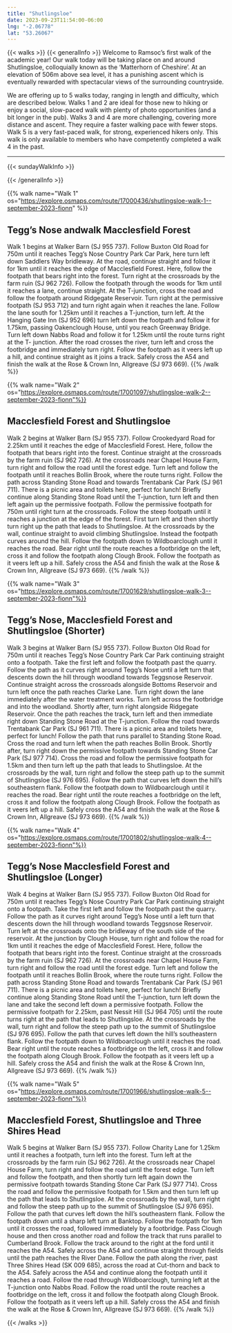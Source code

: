 ```yaml
---
title: "Shutlingsloe"
date: 2023-09-23T11:54:00-06:00
lng: "-2.06778"
lat: "53.26067"
---
```



{{< walks >}}
{{< generalInfo >}}
Welcome to Ramsoc’s first walk of the academic year! Our walk today will be taking place on
and around Shutlingsloe, colloquially known as the ‘Matterhorn of Cheshire’. At an elevation
of 506m above sea level, it has a punishing ascent which is eventually rewarded with
spectacular views of the surrounding countryside.

We are offering up to 5 walks today, ranging in length and difficulty, which are described below.
Walks 1 and 2 are ideal for those new to hiking or enjoy a social, slow-paced walk with plenty of photo
opportunities (and a bit longer in the pub).
Walks 3 and 4 are more challenging, covering more distance and ascent. They require a faster walking pace
with fewer stops.
Walk 5 is a very fast-paced walk, for strong, experienced hikers only. This walk is only available to
members who have competently completed a walk 4 in the past.
<hr>
{{< sundayWalkInfo >}}

{{< /generalInfo >}}

{{% walk name="Walk 1" os="https://explore.osmaps.com/route/17000436/shutlingsloe-walk-1--september-2023-fionn" %}}
## Tegg’s Nose andwalk Macclesfield Forest

Walk 1 begins at Walker Barn (SJ 955 737). Follow Buxton Old
Road for 750m until it reaches Tegg’s Nose Country Park Car Park,
here turn left down Saddlers Way bridleway. At the road, continue
straight and follow it for 1km until it reaches the edge of
Macclesfield Forest. Here, follow the footpath that bears right into
the forest. Turn right at the crossroads by the farm ruin (SJ 962
726). Follow the footpath through the woods for 1km until it
reaches a lane, continue straight. At the T-junction, cross the road
and follow the footpath around Ridgegate Reservoir. Turn right at
the permissive footpath (SJ 953 712) and turn right again when it
reaches the lane. Follow the lane south for 1.25km until it reaches a
T-junction, turn left. At the Hanging Gate Inn (SJ 952 696) turn left
down the footpath and follow it for 1.75km, passing Oakenclough
House, until you reach Greenway Bridge. Turn left down Nabbs
Road and follow it for 1.25km until the route turns right at the T-
junction. After the road crosses the river, turn left and cross the
footbridge and immediately turn right. Follow the footpath as it
veers left up a hill, and continue straight as it joins a track. Safely
cross the A54 and finish the walk at the Rose & Crown Inn,
Allgreave (SJ 973 669).
{{% /walk %}}

{{% walk name="Walk 2" os="https://explore.osmaps.com/route/17001097/shutlingsloe-walk-2--september-2023-fionn"%}}
## Macclesfield Forest and Shutlingsloe

Walk 2 begins at Walker Barn (SJ 955 737). Follow Crookedyard
Road for 2.25km until it reaches the edge of Macclesfield Forest.
Here, follow the footpath that bears right into the forest. Continue
straight at the crossroads by the farm ruin (SJ 962 726). At the
crossroads near Chapel House Farm, turn right and follow the road
until the forest edge. Turn left and follow the footpath until it
reaches Bollin Brook, where the route turns right. Follow the path
across Standing Stone Road and towards Trentabank Car Park (SJ
961 711). There is a picnic area and toilets here, perfect for lunch!
Briefly continue along Standing Stone Road until the T-junction, turn
left and then left again up the permissive footpath. Follow the
permissive footpath for 750m until right turn at the crossroads.
Follow the steep footpath until it reaches a junction at the edge of
the forest. First turn left and then shortly turn right up the path that
leads to Shutlingsloe. At the crossroads by the wall, continue
straight to avoid climbing Shutlingsloe. Instead the footpath curves
around the hill. Follow the footpath down to Wildboarclough until it
reaches the road. Bear right until the route reaches a footbridge on
the left, cross it and follow the footpath along Clough Brook. Follow
the footpath as it veers left up a hill. Safely cross the A54 and finish
the walk at the Rose & Crown Inn, Allgreave (SJ 973 669).
{{% /walk %}}

{{% walk name="Walk 3" os="https://explore.osmaps.com/route/17001629/shutlingsloe-walk-3--september-2023-fionn"%}}
## Tegg’s Nose, Macclesfield Forest and Shutlingsloe (Shorter)

Walk 3 begins at Walker Barn (SJ 955 737). Follow Buxton Old
Road for 750m until it reaches Tegg’s Nose Country Park Car Park
continuing straight onto a footpath. Take the first left and follow the
footpath past the quarry. Follow the path as it curves right around
Tegg’s Nose until a left turn that descents down the hill through
woodland towards Teggsnose Reservoir. Continue straight across
the crossroads alongside Bottoms Reservoir and turn left once the
path reaches Clarke Lane. Turn right down the lane immediately
after the water treatment works. Turn left across the footbridge
and into the woodland. Shortly after, turn right alongside Ridgegate
Reservoir. Once the path reaches the track, turn left and then
immediate right down Standing Stone Road at the T-junction.
Follow the road towards Trentabank Car Park (SJ 961 711). There
is a picnic area and toilets here, perfect for lunch! Follow the path
that runs parallel to Standing Stone Road. Cross the road and turn
left when the path reaches Bollin Brook. Shortly after, turn right
down the permissive footpath towards Standing Stone Car Park (SJ
977 714). Cross the road and follow the permissive footpath for
1.5km and then turn left up the path that leads to Shutlingsloe. At
the crossroads by the wall, turn right and follow the steep path up
to the summit of Shutlingsloe (SJ 976 695). Follow the path that
curves left down the hill’s southeastern flank. Follow the footpath
down to Wildboarclough until it reaches the road. Bear right until
the route reaches a footbridge on the left, cross it and follow the
footpath along Clough Brook. Follow the footpath as it veers left up
a hill. Safely cross the A54 and finish the walk at the Rose & Crown
Inn, Allgreave (SJ 973 669).
{{% /walk %}}

{{% walk name="Walk 4" os="https://explore.osmaps.com/route/17001802/shutlingsloe-walk-4--september-2023-fionn"%}}
## Tegg’s Nose Macclesfield Forest and Shutlingsloe (Longer)

Walk 4 begins at Walker Barn (SJ 955 737). Follow Buxton Old
Road for 750m until it reaches Tegg’s Nose Country Park Car Park
continuing straight onto a footpath. Take the first left and follow the
footpath past the quarry. Follow the path as it curves right around
Tegg’s Nose until a left turn that descents down the hill through
woodland towards Teggsnose Reservoir. Turn left at the crossroads
onto the bridleway of the south side of the reservoir. At the
junction by Clough House, turn right and follow the road for 1km
until it reaches the edge of Macclesfield Forest. Here, follow the
footpath that bears right into the forest. Continue straight at the
crossroads by the farm ruin (SJ 962 726). At the crossroads near
Chapel House Farm, turn right and follow the road until the forest
edge. Turn left and follow the footpath until it reaches Bollin Brook,
where the route turns right. Follow the path across Standing Stone
Road and towards Trentabank Car Park (SJ 961 711). There is a
picnic area and toilets here, perfect for lunch! Briefly continue along
Standing Stone Road until the T-junction, turn left down the lane
and take the second left down a permissive footpath. Follow the
permissive footpath for 2.25km, past Nessit Hill (SJ 964 705) until
the route turns right at the path that leads to Shutlingsloe. At the
crossroads by the wall, turn right and follow the steep path up to
the summit of Shutlingsloe (SJ 976 695). Follow the path that curves
left down the hill’s southeastern flank. Follow the footpath down to
Wildboarclough until it reaches the road. Bear right until the route
reaches a footbridge on the left, cross it and follow the footpath
along Clough Brook. Follow the footpath as it veers left up a hill.
Safely cross the A54 and finish the walk at the Rose & Crown Inn,
Allgreave (SJ 973 669).
{{% /walk %}}

{{% walk name="Walk 5" os="https://explore.osmaps.com/route/17001966/shutlingsloe-walk-5--september-2023-fionn"%}}
## Macclesfield Forest, Shutlingsloe and Three Shires Head

Walk 5 begins at Walker Barn (SJ 955 737). Follow Charity Lane for
1.25km until it reaches a footpath, turn left into the forest. Turn left
at the crossroads by the farm ruin (SJ 962 726). At the crossroads
near Chapel House Farm, turn right and follow the road until the
forest edge. Turn left and follow the footpath, and then shortly turn
left again down the permissive footpath towards Standing Stone Car
Park (SJ 977 714). Cross the road and follow the permissive
footpath for 1.5km and then turn left up the path that leads to
Shutlingsloe. At the crossroads by the wall, turn right and follow the
steep path up to the summit of Shutlingsloe (SJ 976 695). Follow the
path that curves left down the hill’s southeastern flank. Follow the
footpath down until a sharp left turn at Banktop. Follow the
footpath for 1km until it crosses the road, followed immediately by
a footbridge. Pass Clough house and then cross another road and
follow the track that runs parallel to Cumberland Brook. Follow the
track around to the right at the ford until it reaches the A54. Safely
across the A54 and continue straight through fields until the path
reaches the River Dane. Follow the path along the river, past Three
Shires Head (SK 009 685), across the road at Cut-thorn and back to
the A54. Safely across the A54 and continue along the footpath until
it reaches a road. Follow the road through Wildboarclough, turning
left at the T-junction onto Nabbs Road. Follow the road until the
route reaches a footbridge on the left, cross it and follow the
footpath along Clough Brook. Follow the footpath as it veers left up
a hill. Safely cross the A54 and finish the walk at the Rose & Crown
Inn, Allgreave (SJ 973 669).
{{% /walk %}}

{{< /walks >}}

